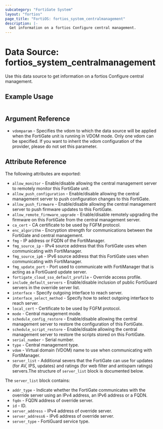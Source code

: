 ```yaml
---
subcategory: "FortiGate System"
layout: "fortios"
page_title: "FortiOS: fortios_system_centralmanagement"
description: |-
  Get information on a fortios Configure central management.
---
```


# Data Source: fortios_system_centralmanagement
Use this data source to get information on a fortios Configure central management.


## Example Usage

```hcl

```

## Argument Reference

* `vdomparam` - Specifies the vdom to which the data source will be applied when the FortiGate unit is running in VDOM mode. Only one vdom can be specified. If you want to inherit the vdom configuration of the provider, please do not set this parameter.

## Attribute Reference

The following attributes are exported:

* `allow_monitor` - Enable/disable allowing the central management server to remotely monitor this FortiGate unit.
* `allow_push_configuration` - Enable/disable allowing the central management server to push configuration changes to this FortiGate.
* `allow_push_firmware` - Enable/disable allowing the central management server to push firmware updates to this FortiGate.
* `allow_remote_firmware_upgrade` - Enable/disable remotely upgrading the firmware on this FortiGate from the central management server.
* `ca_cert` - CA certificate to be used by FGFM protocol.
* `enc_algorithm` - Encryption strength for communications between the FortiGate and central management.
* `fmg` - IP address or FQDN of the FortiManager.
* `fmg_source_ip` - IPv4 source address that this FortiGate uses when communicating with FortiManager.
* `fmg_source_ip6` - IPv6 source address that this FortiGate uses when communicating with FortiManager.
* `fmg_update_port` - Port used to communicate with FortiManager that is acting as a FortiGuard update server.
* `fortigate_cloud_sso_default_profile` - Override access profile.
* `include_default_servers` - Enable/disable inclusion of public FortiGuard servers in the override server list.
* `interface` - Specify outgoing interface to reach server.
* `interface_select_method` - Specify how to select outgoing interface to reach server.
* `local_cert` - Certificate to be used by FGFM protocol.
* `mode` - Central management mode.
* `schedule_config_restore` - Enable/disable allowing the central management server to restore the configuration of this FortiGate.
* `schedule_script_restore` - Enable/disable allowing the central management server to restore the scripts stored on this FortiGate.
* `serial_number` - Serial number.
* `type` - Central management type.
* `vdom` - Virtual domain (VDOM) name to use when communicating with FortiManager.
* `server_list` - Additional severs that the FortiGate can use for updates (for AV, IPS, updates) and ratings (for web filter and antispam ratings) servers.The structure of `server_list` block is documented below.

The `server_list` block contains:

* `addr_type` - Indicate whether the FortiGate communicates with the override server using an IPv4 address, an IPv6 address or a FQDN.
* `fqdn` - FQDN address of override server.
* `id` - ID.
* `server_address` - IPv4 address of override server.
* `server_address6` - IPv6 address of override server.
* `server_type` - FortiGuard service type.
